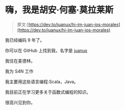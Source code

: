 # 嗨，我是胡安·何塞·莫拉莱斯

> 原文:[https://dev.to/juanux/hi-im-juan-jos-morales](https://dev.to/juanux/hi-im-juan-jos-morales)

我已经编码 9 年了。

你可以在 GitHub 上找到我，名字是 [juanux](https://github.com/juanux)

我住在麦德林。

我为 S4N 工作

我主要用这些语言编程:Scala，Java。

我目前正在学习更多关于函数式编程的知识。

很高兴见到你。